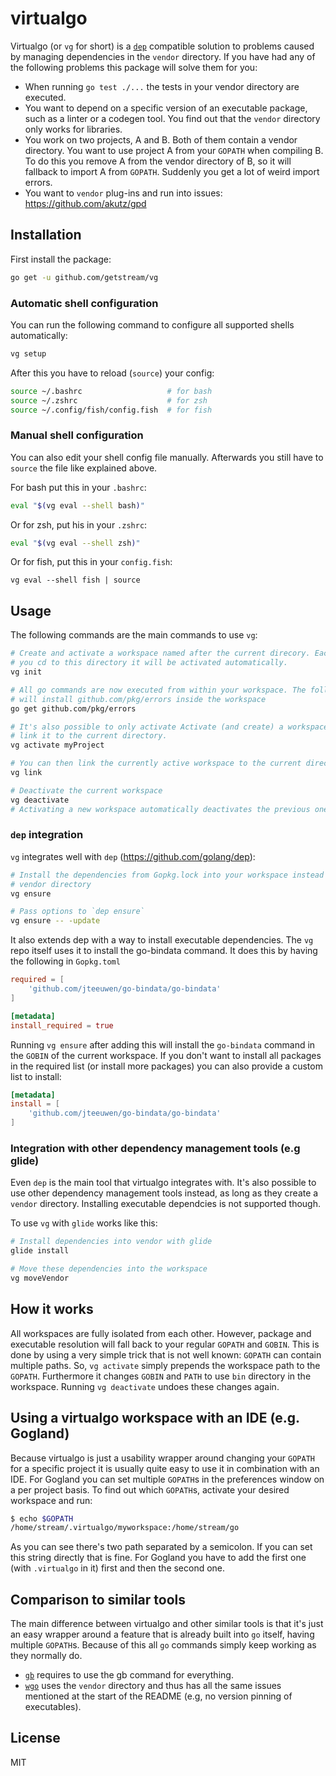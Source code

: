# virtualgo
Virtualgo (or `vg` for short) is a [`dep`](https://github.com/golang/dep)
compatible solution to problems caused by managing dependencies in the `vendor`
directory. If you have had any of the following problems this package will solve
them for you:

- When running `go test ./...` the tests in your vendor directory are executed.
- You want to depend on a specific version of an executable package, such as a
  linter or a codegen tool. You find out that the `vendor` directory only works
  for libraries.
- You work on two projects, A and B. Both of them contain a vendor directory.
  You want to use project A from your `GOPATH` when compiling B. To do this you
  remove A from the vendor directory of B, so it will fallback to import A from
  `GOPATH`. Suddenly you get a lot of weird import errors.
- You want to `vendor` plug-ins and run into issues: https://github.com/akutz/gpd


## Installation

First install the package:

```bash
go get -u github.com/getstream/vg
```

### Automatic shell configuration

You can run the following command to configure all supported shells
automatically:

```sh
vg setup
```

After this you have to reload (`source`) your config:

```sh
source ~/.bashrc                   # for bash
source ~/.zshrc                    # for zsh
source ~/.config/fish/config.fish  # for fish
```

### Manual shell configuration

You can also edit your shell config file manually. Afterwards you still have to
`source` the file like explained above.

For bash put this in your `.bashrc`:

```bash
eval "$(vg eval --shell bash)"
```

Or for zsh, put his in your `.zshrc`:

```zsh
eval "$(vg eval --shell zsh)"
```

Or for fish, put this in your `config.fish`:

```fish
vg eval --shell fish | source
```

## Usage

The following commands are the main commands to use `vg`:

```bash
# Create and activate a workspace named after the current direcory. Each time
# you cd to this directory it will be activated automatically.
vg init

# All go commands are now executed from within your workspace. The followinging
# will install github.com/pkg/errors inside the workspace
go get github.com/pkg/errors

# It's also possible to only activate Activate (and create) a workspace and not
# link it to the current directory.
vg activate myProject

# You can then link the currently active workspace to the current directory
vg link

# Deactivate the current workspace
vg deactivate
# Activating a new workspace automatically deactivates the previous one as well
```



### `dep` integration

`vg` integrates well with `dep` (https://github.com/golang/dep):

```bash
# Install the dependencies from Gopkg.lock into your workspace instead of the
# vendor directory
vg ensure

# Pass options to `dep ensure`
vg ensure -- -update
```

It also extends dep with a way to install executable dependencies. The `vg` repo
itself uses it to install the go-bindata command. It does this by having the
following in `Gopkg.toml`

```toml
required = [
    'github.com/jteeuwen/go-bindata/go-bindata'
]

[metadata]
install_required = true
```

Running `vg ensure` after adding this will install the `go-bindata` command in
the `GOBIN` of the current workspace. If you don't want to install all packages
in the required list (or install more packages) you can also provide a custom
list to install:

```toml
[metadata]
install = [
    'github.com/jteeuwen/go-bindata/go-bindata'
]
```

### Integration with other dependency management tools (e.g glide)

Even `dep` is the main tool that virtualgo integrates with. It's also possible
to use other dependency management tools instead, as long as they create a
`vendor` directory. Installing executable dependcies is not supported though.

To use `vg` with `glide` works like this:

```bash
# Install dependencies into vendor with glide
glide install

# Move these dependencies into the workspace
vg moveVendor
```


## How it works

All workspaces are fully isolated from each other. However, package and
executable resolution will fall back to your regular `GOPATH` and `GOBIN`.
This is done by using a very simple trick that is not well known: `GOPATH` can
contain multiple paths. So, `vg activate` simply prepends the workspace path to
the `GOPATH`. Furthermore it changes `GOBIN` and `PATH` to use `bin` directory
in the workspace. Running `vg deactivate` undoes these changes again.


## Using a virtualgo workspace with an IDE (e.g. Gogland)

Because virtualgo is just a usability wrapper around changing your `GOPATH` for
a specific project it is usually quite easy to use it in combination with an
IDE. For Gogland you can set multiple `GOPATH`s in the preferences window on a
per project basis. To find out which `GOPATH`s, activate your desired workspace
and run:

```bash
$ echo $GOPATH
/home/stream/.virtualgo/myworkspace:/home/stream/go
```

As you can see there's two path separated by a semicolon. If you can set this
string directly that is fine. For Gogland you have to add the first one (with
`.virtualgo` in it) first and then the second one.


## Comparison to similar tools

The main difference between virtualgo and other similar tools is that it's just
an easy wrapper around a feature that is already built into `go` itself, having
multiple `GOPATH`s. Because of this all `go` commands simply keep working as
they normally do.

- [`gb`](https://github.com/constabulary/gb) requires to use the gb command for
  everything.
- [`wgo`](https://github.com/skelterjohn/wgo) uses the
  `vendor` directory and thus has all the same issues mentioned at the start of the
  README (e.g, no version pinning of executables).


## License

MIT
